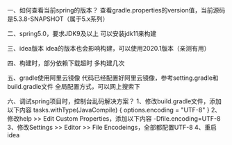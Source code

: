 一、如何查看当前spring的版本？
    查看gradle.properties的version值，当前源码是5.3.8-SNAPSHOT（属于5.x系列）

二、spring5.0，要求JDK9及以上
    可以安装jdk11来构建
    
三、idea版本
    idea的版本也会影响构建，可以使用2020.1版本（亲测有用）
    
四、构建时，部分依赖下载超时
    多构建几次
   
五、gradle使用阿里云镜像
    代码已经配置好阿里云镜像，参考setting.gradle和build.gradle文件
    全局配置方式，可以网上搜索下
    
六、调试spring项目时，控制台乱码解决方案？
    1、修改build.gradle文件，添加以下内容
        tasks.withType(JavaCompile) {
            options.encoding = "UTF-8"
        }
    2、修改help >> Edit Custom Properties，添加以下内容
        -Dfile.encoding=UTF-8
    3、修改Settings >> Editor >> File Encodeings，全部都配置UTF-8
    4、重启idea